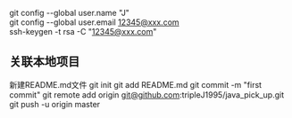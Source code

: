 
git config --global user.name "J"  
git config --global user.email 12345@xxx.com  
ssh-keygen -t rsa -C "12345@xxx.com"  

## 关联本地项目
新建README.md文件
git init
git add README.md
git commit -m "first commit"
git remote add origin git@github.com:tripleJ1995/java_pick_up.git
git push -u origin master